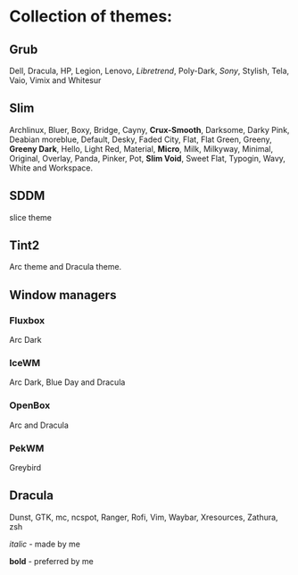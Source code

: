# Collection of themes:


## Grub

Dell, Dracula, HP, Legion, Lenovo, *Libretrend*, Poly-Dark,  *Sony*, Stylish, Tela, Vaio, Vimix and Whitesur

## Slim

Archlinux, Bluer, Boxy, Bridge, Cayny, **Crux-Smooth**, Darksome, Darky Pink, Deabian moreblue, Default, Desky, Faded City, Flat, Flat Green, Greeny, **Greeny Dark**, Hello, Light Red, Material, **Micro**, Milk, Milkyway, Minimal, Original, Overlay, Panda, Pinker, Pot, **Slim Void**, Sweet Flat, Typogin, Wavy, White and Workspace.
		
## SDDM

slice theme

## Tint2

Arc theme and Dracula theme.

## Window managers

### Fluxbox

Arc Dark

### IceWM

Arc Dark, Blue Day and Dracula

### OpenBox

Arc and Dracula

### PekWM

Greybird

## Dracula

Dunst, GTK, mc, ncspot, Ranger, Rofi, Vim, Waybar, Xresources, Zathura, zsh

*italic* - made by me

**bold** - preferred by me
